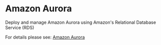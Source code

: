 # Amazon Aurora

Deploy and manage Amazon Aurora using Amazon's Relational Database Service (RDS)

For details please see: [Amazon Aurora](https://github.com/gruntwork-io/terraform-aws-service-catalog/tree/master/modules/data-stores/aurora/README.adoc)


<!-- ##DOCS-SOURCER-START
{"sourcePlugin":"Service Catalog Reference","hash":"7a19411def44f08dcdc96f492a6ddf9f"}
##DOCS-SOURCER-END -->

